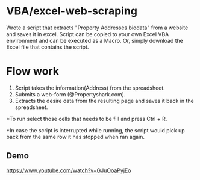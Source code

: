 # VBA/excel-web-scraping


Wrote a script that extracts "Property Addresses biodata" from a website and saves it in excel. Script can be copied to your own Excel VBA environment and can be executed as a Macro. Or, simply download the Excel file that contains the script.

# Flow work
1. Script takes the information(Address) from the spreadsheet.
2. Submits a web-form (@Propertyshark.com).
3. Extracts the desire data from the resulting page and saves it back in the spreadsheet.


*To run select those cells that needs to be fill and press Ctrl + R.

*In case the script is interrupted while running, the script would pick up back from the same row it has stopped when ran again.
  
## Demo
https://www.youtube.com/watch?v=GJuOoaPyjEo
